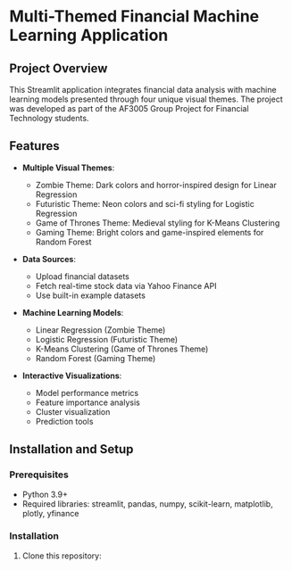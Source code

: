 # Multi-Themed Financial Machine Learning Application

## Project Overview
This Streamlit application integrates financial data analysis with machine learning models presented through four unique visual themes. The project was developed as part of the AF3005 Group Project for Financial Technology students.

## Features
- **Multiple Visual Themes**: 
  - Zombie Theme: Dark colors and horror-inspired design for Linear Regression
  - Futuristic Theme: Neon colors and sci-fi styling for Logistic Regression
  - Game of Thrones Theme: Medieval styling for K-Means Clustering
  - Gaming Theme: Bright colors and game-inspired elements for Random Forest
  
- **Data Sources**:
  - Upload financial datasets
  - Fetch real-time stock data via Yahoo Finance API
  - Use built-in example datasets

- **Machine Learning Models**:
  - Linear Regression (Zombie Theme)
  - Logistic Regression (Futuristic Theme)
  - K-Means Clustering (Game of Thrones Theme)
  - Random Forest (Gaming Theme)

- **Interactive Visualizations**:
  - Model performance metrics
  - Feature importance analysis
  - Cluster visualization
  - Prediction tools

## Installation and Setup

### Prerequisites
- Python 3.9+
- Required libraries: streamlit, pandas, numpy, scikit-learn, matplotlib, plotly, yfinance

### Installation
1. Clone this repository:
